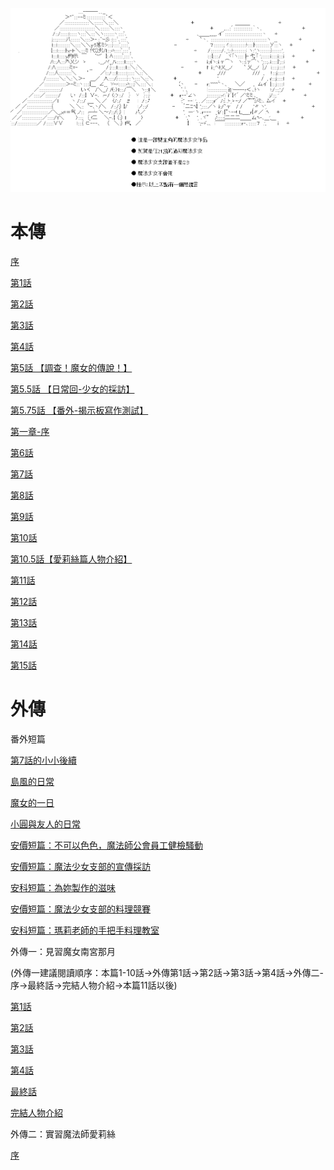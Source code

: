 ![Header](TI-MAGIC.png)

# 本傳

[序](/magicgirl/0.html)

[第1話](/magicgirl/1.html) 

[第2話](/magicgirl/2.html) 

[第3話](/magicgirl/3.html) 

[第4話](/magicgirl/4.html) 

[第5話 【調查！魔女的傳說！】](/magicgirl/5.html) 

[第5.5話 【日常回-少女的採訪】 ](/magicgirl/5.1.html) 

[第5.75話 【番外-揭示板寫作測試】 ](/magicgirl/5.2.html) 

[第一章-序 ](/magicgirl/6.0.html) 

[第6話](/magicgirl/6.1.html) 

[第7話](/magicgirl/7.html) 

[第8話](/magicgirl/8.html) 

[第9話](/magicgirl/9.html) 

[第10話](/magicgirl/10.html) 

[第10.5話【愛莉絲篇人物介紹】](/magicgirl/aliceintro.html) 

[第11話](/magicgirl/11.html) 

[第12話](/magicgirl/12.html)

[第13話](/magicgirl/13.html)

[第14話](/magicgirl/14.html)

[第15話](/magicgirl/15.html)

# 外傳

番外短篇

[第7話的小小後續](/magicgirl/7.1.html) 

[島風的日常](/magicgirl/short1.html) 

[魔女的一日](/magicgirl/short2.html) 

[小圓與友人的日常](/magicgirl/short3.html) 

[安價短篇：不可以色色，魔法師公會員工健檢騷動](/magicgirl/short4.html) 

[安價短篇：魔法少女支部的宣傳採訪](/magicgirl/short5.html) 

[安科短篇：為妳製作的滋味](/magicgirl/short6.html) 

[安價短篇：魔法少女支部的料理競賽](/magicgirl/short7.html)

[安科短篇：瑪莉老師的手把手料理教室](/magicgirl/short8.html) 

外傳一：見習魔女南宮那月

(外傳一建議閱讀順序：本篇1-10話->外傳第1話->第2話->第3話->第4話->外傳二-序->最終話->完結人物介紹->本篇11話以後)

[第1話](/magicgirl/bf1.html) 

[第2話](/magicgirl/bf2.html) 

[第3話](/magicgirl/bf3.html) 

[第4話](/magicgirl/bf4.html) 

[最終話](/magicgirl/bf5.html) 

[完結人物介紹](/magicgirl/BFINTRO.html) 

外傳二：實習魔法師愛莉絲

[序](/magicgirl/OUT2-0.html) 
